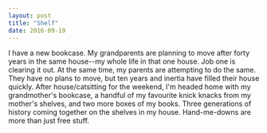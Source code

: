```yaml
---
layout: post
title: "Shelf"
date: 2016-09-19
---
```


I have a new bookcase. My grandparents are planning to move after forty years in the same house--my whole life in that one house. Job one is clearing it out. At the same time, my parents are attempting to do the same. They have no plans to move, but ten years and inertia have filled their house quickly. After house/catsitting for the weekend, I'm headed home with my grandmother's bookcase, a handful of my favourite knick knacks from my mother's shelves, and two more boxes of my books. Three generations of history coming together on the shelves in my house. Hand-me-downs are more than just free stuff.
